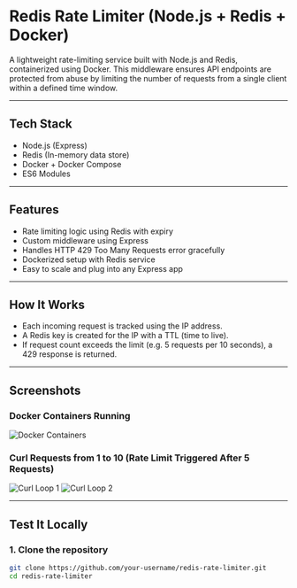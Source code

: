 # Redis Rate Limiter (Node.js + Redis + Docker)

A lightweight rate-limiting service built with Node.js and Redis, containerized using Docker. This middleware ensures API endpoints are protected from abuse by limiting the number of requests from a single client within a defined time window.

---

## Tech Stack

- Node.js (Express)
- Redis (In-memory data store)
- Docker + Docker Compose
- ES6 Modules

---

## Features

- Rate limiting logic using Redis with expiry
- Custom middleware using Express
- Handles HTTP 429 Too Many Requests error gracefully
- Dockerized setup with Redis service
- Easy to scale and plug into any Express app

---

## How It Works

- Each incoming request is tracked using the IP address.
- A Redis key is created for the IP with a TTL (time to live).
- If request count exceeds the limit (e.g. 5 requests per 10 seconds), a 429 response is returned.

---

## Screenshots

### Docker Containers Running
![Docker Containers](https://github.com/user-attachments/assets/72f3a080-1a2e-4225-8273-2eee5af707e6)

### Curl Requests from 1 to 10 (Rate Limit Triggered After 5 Requests)
![Curl Loop 1](https://github.com/user-attachments/assets/dbbba16a-664d-4bcd-a98a-7a2f375a625b)
![Curl Loop 2](https://github.com/user-attachments/assets/c65b2921-6f8f-4506-bb2c-3e66dd45db3c)

---

## Test It Locally

### 1. Clone the repository

```bash
git clone https://github.com/your-username/redis-rate-limiter.git
cd redis-rate-limiter
